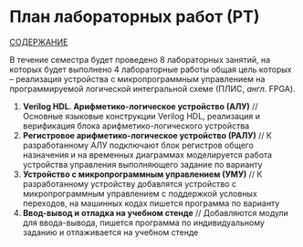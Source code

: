 # План лабораторных работ (РТ)

[СОДЕРЖАНИЕ](../README.md)

В течение семестра будет проведено 8 лабораторных занятий, на которых будет выполнено 4 лабораторные работы общая цель которых – реализация устройства с микропрограммным управлением на программируемой логической интегральной схеме (ПЛИС, *англ*. FPGA).

1. **Verilog HDL. Арифметико-логическое устройство (АЛУ)** // Основные языковые конструкции Verilog HDL, реализация и верификация блока арифметико-логического устройства
2. **Регистровое арифметико-логическое устройство (РАЛУ)** // К разработанному АЛУ подключают блок регистров общего назначения и на временных диаграммах моделируется работа устройства управления выполняющего задание по варианту
3. **Устройство с микропрограммным управлением (УМУ)** // К разработанному устройству добавлятся устройство с микропрограммным управлением с поддержкой условных переходов, на машинных кодах пишется программа по варианту
4. **Ввод-вывод и отладка на учебном стенде** // Добавляются модули для ввода-вывода, пишется программа по индивидуальному заданию и отлаживается на учебном стенде

